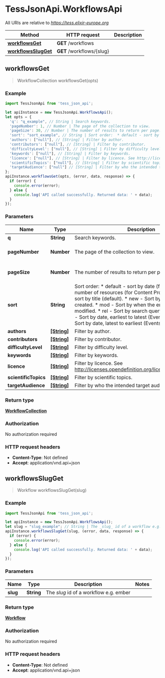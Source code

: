 # TessJsonApi.WorkflowsApi

All URIs are relative to *https://tess.elixir-europe.org*

Method | HTTP request | Description
------------- | ------------- | -------------
[**workflowsGet**](WorkflowsApi.md#workflowsGet) | **GET** /workflows | 
[**workflowsSlugGet**](WorkflowsApi.md#workflowsSlugGet) | **GET** /workflows/{slug} | 



## workflowsGet

> WorkflowCollection workflowsGet(opts)



### Example

```javascript
import TessJsonApi from 'tess_json_api';

let apiInstance = new TessJsonApi.WorkflowsApi();
let opts = {
  'q': "q_example", // String | Search keywords.
  'pageNumber': 1, // Number | The page of the collection to view.
  'pageSize': 30, // Number | The number of results to return per page.
  'sort': "sort_example", // String | Sort order:  * default - sort by date (for Events), sort by number of resources (for Content Providers) otherwise sort by title (default).  * new - Sort by when the entry was created.  * mod - Sort by when the entry was last modified.  * rel - Sort by search query relevance.  * early - Sort by date, earliest to latest (Events only).  * late - Sort by date, latest to earliest (Events only). 
  'authors': ["null"], // [String] | Filter by author.
  'contributors': ["null"], // [String] | Filter by contributor.
  'difficultyLevel': ["null"], // [String] | Filter by difficulty level.
  'keywords': ["null"], // [String] | Filter by keywords.
  'licence': ["null"], // [String] | Filter by licence. See http://licenses.opendefinition.org/licenses/groups/all.json
  'scientificTopics': ["null"], // [String] | Filter by scientific topics.
  'targetAudience': ["null"] // [String] | Filter by who the intended target audience is.
};
apiInstance.workflowsGet(opts, (error, data, response) => {
  if (error) {
    console.error(error);
  } else {
    console.log('API called successfully. Returned data: ' + data);
  }
});
```

### Parameters


Name | Type | Description  | Notes
------------- | ------------- | ------------- | -------------
 **q** | **String**| Search keywords. | [optional] 
 **pageNumber** | **Number**| The page of the collection to view. | [optional] [default to 1]
 **pageSize** | **Number**| The number of results to return per page. | [optional] [default to 30]
 **sort** | **String**| Sort order:  * default - sort by date (for Events), sort by number of resources (for Content Providers) otherwise sort by title (default).  * new - Sort by when the entry was created.  * mod - Sort by when the entry was last modified.  * rel - Sort by search query relevance.  * early - Sort by date, earliest to latest (Events only).  * late - Sort by date, latest to earliest (Events only).  | [optional] 
 **authors** | [**[String]**](String.md)| Filter by author. | [optional] 
 **contributors** | [**[String]**](String.md)| Filter by contributor. | [optional] 
 **difficultyLevel** | [**[String]**](String.md)| Filter by difficulty level. | [optional] 
 **keywords** | [**[String]**](String.md)| Filter by keywords. | [optional] 
 **licence** | [**[String]**](String.md)| Filter by licence. See http://licenses.opendefinition.org/licenses/groups/all.json | [optional] 
 **scientificTopics** | [**[String]**](String.md)| Filter by scientific topics. | [optional] 
 **targetAudience** | [**[String]**](String.md)| Filter by who the intended target audience is. | [optional] 

### Return type

[**WorkflowCollection**](WorkflowCollection.md)

### Authorization

No authorization required

### HTTP request headers

- **Content-Type**: Not defined
- **Accept**: application/vnd.api+json


## workflowsSlugGet

> Workflow workflowsSlugGet(slug)



### Example

```javascript
import TessJsonApi from 'tess_json_api';

let apiInstance = new TessJsonApi.WorkflowsApi();
let slug = "slug_example"; // String | The _slug_ id of a workflow e.g. ember
apiInstance.workflowsSlugGet(slug, (error, data, response) => {
  if (error) {
    console.error(error);
  } else {
    console.log('API called successfully. Returned data: ' + data);
  }
});
```

### Parameters


Name | Type | Description  | Notes
------------- | ------------- | ------------- | -------------
 **slug** | **String**| The _slug_ id of a workflow e.g. ember | 

### Return type

[**Workflow**](Workflow.md)

### Authorization

No authorization required

### HTTP request headers

- **Content-Type**: Not defined
- **Accept**: application/vnd.api+json

